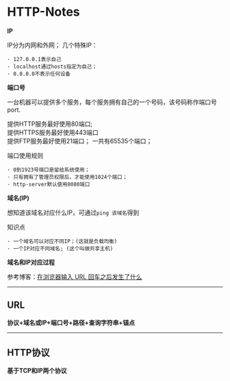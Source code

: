 # HTTP-Notes

**IP**

IP分为内网和外网；
几个特殊IP：

    · 127.0.0.1表示自己
    · localhost通过hosts指定为自己；
    · 0.0.0.0不表示任何设备

**端口号**

一台机器可以提供多个服务，每个服务拥有自己的一个号码，该号码称作端口号port.

提供HTTP服务最好使用80端口;</br>
提供HTTPS服务最好使用443端口</br>
提供FTP服务最好使用21端口；</vr>
一共有65535个端口；

端口使用规则

    · 0到1923号端口是留给系统使用；
    · 只有拥有了管理员权限后，才能使用1024个端口；
    · http-server默认使用8080端口

**域名(IP)**

想知道该域名对应什么IP，可通过```ping 该域名```得到

知识点

    · 一个域名可以对应不同IP；(这就是负载均衡)
    · 一个IP对应不同域名; (这个叫做共享主机)
    
**域名和IP对应过程**

参考博客：<a href="https://juejin.cn/post/6844903985556488205">在浏览器输入 URL 回车之后发生了什么</a>

 ---

## URL

**协议+域名或IP+端口号+路径+查询字符串+锚点**

---

## HTTP协议

**基于TCP和IP两个协议**


    
